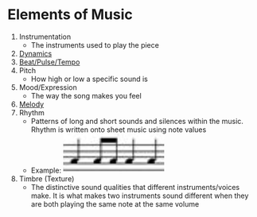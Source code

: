 # Elements of Music
1. Instrumentation
    - The instruments used to play the piece
2. [Dynamics](dynamics.md) 
3. [Beat/Pulse/Tempo](beat.md)
4. Pitch
    - How high or low a specific sound is
5. Mood/Expression
    - The way the song makes you feel
6. [Melody](melody.md)
7. Rhythm
    - Patterns of long and short sounds and silences within the music. Rhythm is written onto sheet music using note values
    - Example: ![rhythm.png](rhythm.png)
8. Timbre (Texture)
    - The distinctive sound qualities that different instruments/voices make. It is what makes two instruments sound different when they are both playing the same note at the same volume